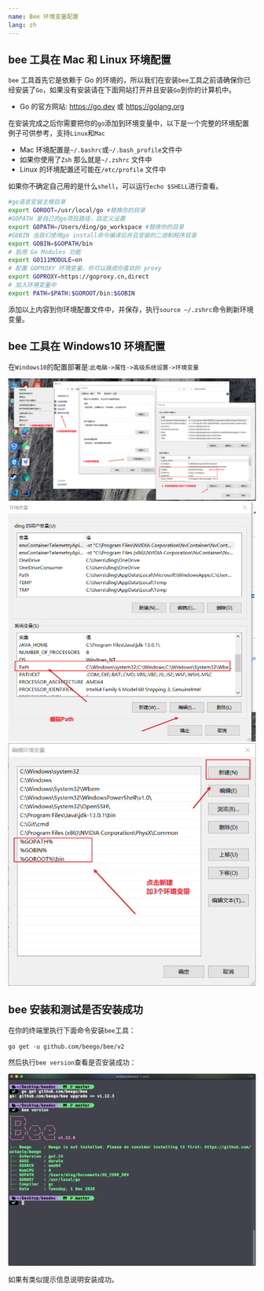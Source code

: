 ```yaml
---
name: Bee 环境变量配置
lang: zh
---
```


## bee 工具在 Mac 和 Linux 环境配置

`bee` 工具首先它是依赖于 Go 的环境的，所以我们在安装`bee`工具之前请确保你已经安装了`Go`，如果没有安装请在下面网站打开并且安装`Go`到你的计算机中。

- Go 的官方网站: https://go.dev 或 https://golang.org

在安装完成之后你需要把你的`go`添加到环境变量中，以下是一个完整的环境配置例子可供参考，支持`Linux`和`Mac`

- Mac 环境配置是`~/.bashrc`或`~/.bash_profile`文件中
- 如果你使用了`Zsh` 那么就是`~/.zshrc` 文件中
- Linux 的环境配置还可能在`/etc/profile` 文件中

如果你不确定自己用的是什么`shell`，可以运行`echo $SHELL`进行查看。

```bash
#go语言安装主根目录
export GOROOT=/usr/local/go #替换你的目录
#GOPATH 是自己的go项目路径，自定义设置
export GOPATH=/Users/ding/go_workspace #替换你的目录
#GOBIN 当我们使用go install命令编译后并且安装的二进制程序目录
export GOBIN=$GOPATH/bin
# 启用 Go Modules 功能
export GO111MODULE=on
# 配置 GOPROXY 环境变量。你可以换成你喜欢的 proxy
export GOPROXY=https://goproxy.cn,direct
# 加入环境变量中
export PATH=$PATH:$GOROOT/bin:$GOBIN
```

添加以上内容到你环境配置文件中，并保存，执行`source ~/.zshrc`命令刷新环境变量。

## bee 工具在 Windows10 环境配置

在`Windows10`的配置部署是:`此电脑->属性->高级系统设置->环境变量`

![golang_env](./img/env1.png)
![golang_env](./img/env2.png)
![golang_env](./img/env3.png)

## bee 安装和测试是否安装成功

在你的终端里执行下面命令安装`bee`工具：

`go get -u github.com/beego/bee/v2`

然后执行`bee version`查看是否安装成功：

![bee_test](./img/bee_test.png)

如果有类似提示信息说明安装成功。
